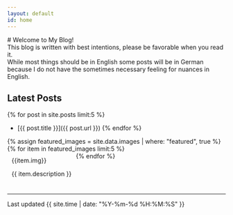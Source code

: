 ```yaml
---
layout: default
id: home
---
```


<link rel="alternate" type="application/rss+xml" href="{{ site.url }}/feed.xml">
# Welcome to My Blog!

<div class="infobox">
This blog is written with best intentions, please be favorable when you read it.
</div>

<div class="infobox">
While most things should be in English some posts will be in German because I do not have the sometimes necessary feeling for nuances in English.
</div>

## Latest Posts

{% for post in site.posts limit:5 %}
- [{{ post.title }}]({{ post.url }})
{% endfor %}


<div style="display: flex; flex-wrap: wrap;">
  {% assign featured_images = site.data.images | where: "featured", true %}
  {% for item in featured_images limit:5 %}
  <div style="margin: 10px;">
    <div style="max-width: 150px; height: auto;">{{item.img}}</div>
    <p>{{ item.description }}</p>
  </div>
  {% endfor %}
</div>

---

Last updated {{ site.time | date: "%Y-%m-%d %H:%M:%S" }}